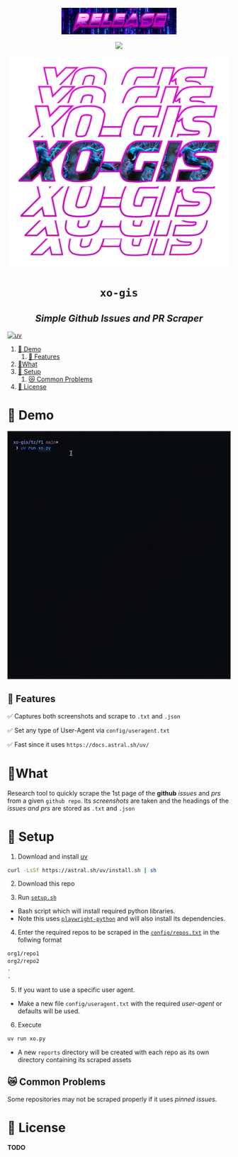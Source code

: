 <p align="center"><a href="https://x.com/xyizko" target="_blank" rel="noopener noreferrer"><img src="https://raw.githubusercontent.com/xyizko/xo-tagz/refs/heads/main/gfx/a.png">
</a></p>

<p align="center"><a href="https://x.com/xyizko" target="_blank" rel="noopener noreferrer"><img src="https://hits.seeyoufarm.com/api/count/incr/badge.svg?url=https%3A%2F%2Fgithub.com%2Fxyizko%2Fxo-gis&count_bg=%23295806&title_bg=%23250202&icon=&icon_color=%23E7E7E7&title=%F0%9F%91%81%EF%B8%8F&edge_flat=false"/>
</a></p>

<a href="https://hits.seeyoufarm.com"></a>

<p align="center"><a href="https://x.com/xyizko" target="_blank" rel="noopener noreferrer"><img src="./misc/g.png" width="500">
</a></p>

<h1 align="center"><code>xo-gis</code></h1>
<h2 align="center"><i> Simple Github Issues and PR Scraper </i></h2>

[![uv](https://img.shields.io/endpoint?url=https://raw.githubusercontent.com/astral-sh/uv/main/assets/badge/v0.json)](https://github.com/astral-sh/uv)


1. [🎥 Demo](#-demo)
   1. [🍬 Features](#-features)
2. [🤔What](#what)
3. [💽 Setup](#-setup)
   1. [😿 Common Problems](#-common-problems)
4. [🎩 License](#-license)

# 🎥 Demo

![](./misc/d.gif)

## 🍬 Features

✅ Captures both screenshots and scrape to `.txt` and `.json`

✅ Set any type of User-Agent via `config/useragent.txt`

✅ Fast since it uses `https://docs.astral.sh/uv/`



# 🤔What

Research tool to quickly scrape the 1st page of the **github** _issues_ and _prs_ from a given `github repo`. Its _screenshots_ are taken and the headings of the _issues and prs_ are stored as `.txt` and `.json`

# 💽 Setup

1. Download and install [uv](https://docs.astral.sh/uv/getting-started/installation/)

```sh
curl -LsSf https://astral.sh/uv/install.sh | sh
```

2. Download this repo

3. Run [`setup.sh`](./setup.sh)

- Bash script which will install required python libraries.
- Note this uses [`playwright-python`](https://playwright.dev/python/docs/intro) and will also install its dependencies.

4. Enter the required repos to be scraped in the [`config/repos.txt`](./config/repos.txt) in the follwing format

```ml
org1/repo1
org2/repo2
.
.
```

5. If you want to use a specific user agent.

- Make a new file `config/useragent.txt` with the required _user-agent_ or defaults will be used.

6. Execute

```py
uv run xo.py
```

- A new `reports` directory will be created with each repo as its own directory containing its scraped assets

## 😿 Common Problems

Some repositories may not be scraped properly if it uses _pinned issues_. 


# 🎩 License

**TODO**
